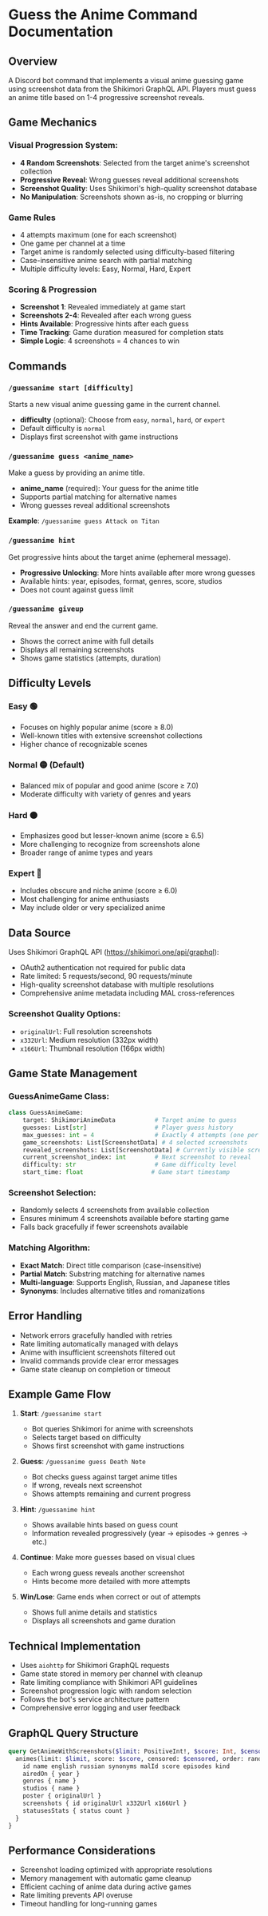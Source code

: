 # Guess the Anime Command Documentation

## Overview
A Discord bot command that implements a visual anime guessing game using screenshot data from the Shikimori GraphQL API. Players must guess an anime title based on 1-4 progressive screenshot reveals.

## Game Mechanics

### Visual Progression System:
- **4 Random Screenshots**: Selected from the target anime's screenshot collection
- **Progressive Reveal**: Wrong guesses reveal additional screenshots
- **Screenshot Quality**: Uses Shikimori's high-quality screenshot database
- **No Manipulation**: Screenshots shown as-is, no cropping or blurring

### Game Rules

- 4 attempts maximum (one for each screenshot)
- One game per channel at a time
- Target anime is randomly selected using difficulty-based filtering
- Case-insensitive anime search with partial matching
- Multiple difficulty levels: Easy, Normal, Hard, Expert

### Scoring & Progression

- **Screenshot 1**: Revealed immediately at game start
- **Screenshots 2-4**: Revealed after each wrong guess
- **Hints Available**: Progressive hints after each guess
- **Time Tracking**: Game duration measured for completion stats
- **Simple Logic**: 4 screenshots = 4 chances to win

## Commands

### `/guessanime start [difficulty]`
Starts a new visual anime guessing game in the current channel.
- **difficulty** (optional): Choose from `easy`, `normal`, `hard`, or `expert`
- Default difficulty is `normal`
- Displays first screenshot with game instructions

### `/guessanime guess <anime_name>`
Make a guess by providing an anime title.
- **anime_name** (required): Your guess for the anime title
- Supports partial matching for alternative names
- Wrong guesses reveal additional screenshots

**Example**: `/guessanime guess Attack on Titan`

### `/guessanime hint`
Get progressive hints about the target anime (ephemeral message).
- **Progressive Unlocking**: More hints available after more wrong guesses
- Available hints: year, episodes, format, genres, score, studios
- Does not count against guess limit

### `/guessanime giveup`
Reveal the answer and end the current game.
- Shows the correct anime with full details
- Displays all remaining screenshots
- Shows game statistics (attempts, duration)

## Difficulty Levels

### Easy 🟢
- Focuses on highly popular anime (score ≥ 8.0)
- Well-known titles with extensive screenshot collections
- Higher chance of recognizable scenes

### Normal 🟡 (Default)
- Balanced mix of popular and good anime (score ≥ 7.0)
- Moderate difficulty with variety of genres and years

### Hard 🟠
- Emphasizes good but lesser-known anime (score ≥ 6.5)
- More challenging to recognize from screenshots alone
- Broader range of anime types and years

### Expert 🔴
- Includes obscure and niche anime (score ≥ 6.0)
- Most challenging for anime enthusiasts
- May include older or very specialized anime

## Data Source
Uses Shikimori GraphQL API (https://shikimori.one/api/graphql):
- OAuth2 authentication not required for public data
- Rate limited: 5 requests/second, 90 requests/minute
- High-quality screenshot database with multiple resolutions
- Comprehensive anime metadata including MAL cross-references

### Screenshot Quality Options:
- `originalUrl`: Full resolution screenshots
- `x332Url`: Medium resolution (332px width)
- `x166Url`: Thumbnail resolution (166px width)

## Game State Management

### GuessAnimeGame Class:
```python
class GuessAnimeGame:
    target: ShikimoriAnimeData           # Target anime to guess
    guesses: List[str]                   # Player guess history
    max_guesses: int = 4                 # Exactly 4 attempts (one per screenshot)
    game_screenshots: List[ScreenshotData] # 4 selected screenshots
    revealed_screenshots: List[ScreenshotData] # Currently visible screenshots
    current_screenshot_index: int        # Next screenshot to reveal
    difficulty: str                      # Game difficulty level
    start_time: float                   # Game start timestamp
```

### Screenshot Selection:
- Randomly selects 4 screenshots from available collection
- Ensures minimum 4 screenshots available before starting game
- Falls back gracefully if fewer screenshots available

### Matching Algorithm:
- **Exact Match**: Direct title comparison (case-insensitive)
- **Partial Match**: Substring matching for alternative names
- **Multi-language**: Supports English, Russian, and Japanese titles
- **Synonyms**: Includes alternative titles and romanizations

## Error Handling
- Network errors gracefully handled with retries
- Rate limiting automatically managed with delays
- Anime with insufficient screenshots filtered out
- Invalid commands provide clear error messages
- Game state cleanup on completion or timeout

## Example Game Flow

1. **Start**: `/guessanime start`
   - Bot queries Shikimori for anime with screenshots
   - Selects target based on difficulty
   - Shows first screenshot with game instructions

2. **Guess**: `/guessanime guess Death Note`
   - Bot checks guess against target anime titles
   - If wrong, reveals next screenshot
   - Shows attempts remaining and current progress

3. **Hint**: `/guessanime hint`
   - Shows available hints based on guess count
   - Information revealed progressively (year → episodes → genres → etc.)

4. **Continue**: Make more guesses based on visual clues
   - Each wrong guess reveals another screenshot
   - Hints become more detailed with more attempts

5. **Win/Lose**: Game ends when correct or out of attempts
   - Shows full anime details and statistics
   - Displays all screenshots and game duration

## Technical Implementation
- Uses `aiohttp` for Shikimori GraphQL requests
- Game state stored in memory per channel with cleanup
- Rate limiting compliance with Shikimori API guidelines
- Screenshot progression logic with random selection
- Follows the bot's service architecture pattern
- Comprehensive error logging and user feedback

## GraphQL Query Structure
```graphql
query GetAnimeWithScreenshots($limit: PositiveInt!, $score: Int, $censored: Boolean) {
  animes(limit: $limit, score: $score, censored: $censored, order: random) {
    id name english russian synonyms malId score episodes kind
    airedOn { year }
    genres { name }
    studios { name }
    poster { originalUrl }
    screenshots { id originalUrl x332Url x166Url }
    statusesStats { status count }
  }
}
```

## Performance Considerations
- Screenshot loading optimized with appropriate resolutions
- Memory management with automatic game cleanup
- Efficient caching of anime data during active games
- Rate limiting prevents API overuse
- Timeout handling for long-running games
